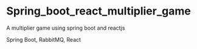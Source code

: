 # Spring_boot_react_multiplier_game
A multiplier game using spring boot and reactjs

Spring Boot, RabbitMQ, React
